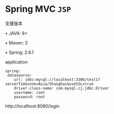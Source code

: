 # Spring MVC `JSP` 

支援版本

• JAVA: 8+

• Maven: 3

• Spring: 2.6.1

    
application

    spring:
     datasource:
        url: jdbc:mysql://localhost:3306/test1?serverTimezone=Asia/Shanghai&useSSL=true
        driver-class-name: com.mysql.cj.jdbc.Driver
        username: root
        password: root

http://localhost:8080/login
